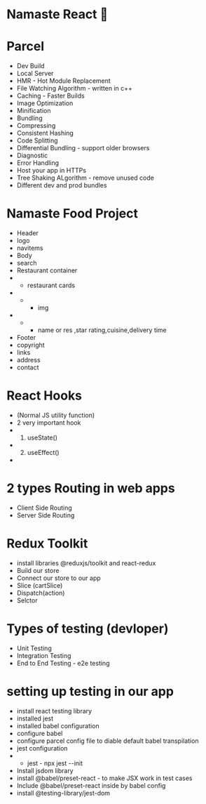# Namaste React 🚀

# Parcel
- Dev Build
- Local Server
- HMR - Hot Module Replacement 
- File Watching Algorithm - written in c++
- Caching - Faster Builds
- Image Optimization
- Minification
- Bundling
- Compressing
- Consistent Hashing
- Code Splitting
- Differential Bundling - support older browsers
- Diagnostic
- Error Handling
- Host your app in HTTPs
- Tree Shaking ALgorithm - remove unused code
- Different dev and prod bundles

# Namaste Food Project
- Header
- logo
- navitems
- Body
- search
- Restaurant container
- - restaurant cards
- - - img
- - - name or res ,star rating,cuisine,delivery time
- Footer
- copyright
- links
- address
- contact

# React Hooks
- (Normal JS utility function)
- 2 very important hook
-  1. useState()
-  2. useEffect()
-  

# 2 types Routing in web apps
- Client Side Routing
- Server Side Routing

# Redux Toolkit
- install libraries @reduxjs/toolkit and react-redux
- Build our store
- Connect our store to our app
- Slice (cartSlice)
- Dispatch(action)
- Selctor

# Types of testing (devloper)
- Unit Testing
-  Integration Testing
-  End to End Testing - e2e testing


# setting up testing in our app
- install react testing library
-  installed jest
-  installed babel configuration
-  configure babel 
- configure parcel config file to diable default babel transpilation
- jest configuration
- - jest - npx jest --init
- Install jsdom library
- install @babel/preset-react - to make JSX work in test cases
- Include @babel/preset-react inside  by babel config
- install @testing-library/jest-dom